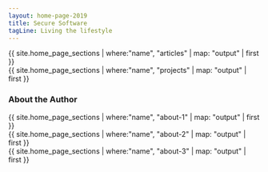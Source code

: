 ```yaml
---
layout: home-page-2019
title: Secure Software
tagLine: Living the lifestyle
---
```


<section class="row">
  <section class="col-md-12">
    {{ site.home_page_sections | where:"name", "articles" | map: "output" | first }}
  </section>
</section>

<section class="row">
  <section class="col-md-12">
    {{ site.home_page_sections | where:"name", "projects" | map: "output" | first }}
  </section>
</section>

<section class="row">
  <section class="col-md-12"><h3>About the Author</h3></section>
  <section class="col-md-4">
    {{ site.home_page_sections | where:"name", "about-1" | map: "output" | first }}
  </section>
  <section class="col-md-4">
    {{ site.home_page_sections | where:"name", "about-2" | map: "output" | first }}
  </section>
  <section class="col-md-4">
    {{ site.home_page_sections | where:"name", "about-3" | map: "output" | first }}
  </section>
</section>

